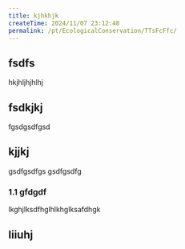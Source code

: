 ```yaml
---
title: kjhkhjk
createTime: 2024/11/07 23:12:48
permalink: /pt/EcologicalConservation/TTsFcFfc/
---
```


## fsdfs
hkjhljhjhlhj
## fsdkjkj

fgsdgsdfgsd

## kjjkj

gsdfgsdfgs
gsdfgsdfg

### 1.1 gfdgdf


lkghjlksdfhglhlkhglksafdhgk

## liiuhj

